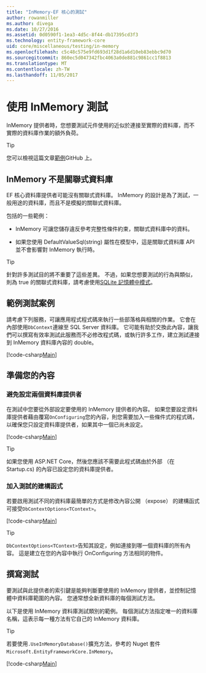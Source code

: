 ```yaml
---
title: "InMemory-EF 核心的測試"
author: rowanmiller
ms.author: divega
ms.date: 10/27/2016
ms.assetid: 0d0590f1-1ea3-4d5c-8f44-db17395cd3f3
ms.technology: entity-framework-core
uid: core/miscellaneous/testing/in-memory
ms.openlocfilehash: c5c48c575e9fd693d1f28d1a6d10eb83ebbc9d70
ms.sourcegitcommit: 860ec5d047342fbc4063a0de881c9861cc1f8813
ms.translationtype: MT
ms.contentlocale: zh-TW
ms.lasthandoff: 11/05/2017
---
```

# <a name="testing-with-inmemory"></a>使用 InMemory 測試

InMemory 提供者時，您想要測試元件使用的近似於連接至實際的資料庫，而不實際的資料庫作業的額外負荷。

> [!TIP]  
> 您可以檢視這篇文章[範例](https://github.com/aspnet/EntityFramework.Docs/tree/master/samples/core/Miscellaneous/Testing)GitHub 上。

## <a name="inmemory-is-not-a-relational-database"></a>InMemory 不是關聯式資料庫

EF 核心資料庫提供者可能沒有關聯式資料庫。 InMemory 的設計是為了測試，一般用途的資料庫，而且不是模擬的關聯式資料庫。

包括的一些範例：
* InMemory 可讓您儲存違反參考完整性條件約束，關聯式資料庫中的資料。

* 如果您使用 DefaultValueSql(string) 屬性在模型中，這是關聯式資料庫 API 並不會影響對 InMemory 執行時。

> [!TIP]  
> 針對許多測試目的將不重要了這些差異。 不過，如果您想要測試的行為與類似，則為 true 的關聯式資料庫，請考慮使用[SQLite 記憶體中模式](sqlite.md)。

## <a name="example-testing-scenario"></a>範例測試案例

請考慮下列服務，可讓應用程式程式碼來執行一些部落格與相關的作業。 它會在內部使用`DbContext`連線至 SQL Server 資料庫。 它可能有助於交換此內容，讓我們可以撰寫有效率測試此服務而不必修改程式碼，或執行許多工作，建立測試連接到 InMemory 資料庫內容的 double。

[!code-csharp[Main](../../../../samples/core/Miscellaneous/Testing/BusinessLogic/BlogService.cs)]

## <a name="get-your-context-ready"></a>準備您的內容

### <a name="avoid-configuring-two-database-providers"></a>避免設定兩個資料庫提供者

在測試中您要從外部設定要使用的 InMemory 提供者的內容。 如果您要設定資料庫提供者藉由覆寫`OnConfiguring`您的內容，則您需要加入一些條件式的程式碼，以確保您只設定資料庫提供者，如果其中一個已尚未設定。

[!code-csharp[Main](../../../../samples/core/Miscellaneous/Testing/BusinessLogic/BloggingContext.cs#OnConfiguring)]

> [!TIP]  
> 如果您使用 ASP.NET Core，然後您應該不需要此程式碼由於外部 （在 Startup.cs) 的內容已設定您的資料庫提供者。

### <a name="add-a-constructor-for-testing"></a>加入測試的建構函式

若要啟用測試不同的資料庫最簡單的方式是修改內容公開 （expose） 的建構函式可接受`DbContextOptions<TContext>`。

[!code-csharp[Main](../../../../samples/core/Miscellaneous/Testing/BusinessLogic/BloggingContext.cs#Constructors)]

> [!TIP]  
> `DbContextOptions<TContext>`告知其設定，例如連接到哪一個資料庫的所有內容。 這是建立在您的內容中執行 OnConfiguring 方法相同的物件。

## <a name="writing-tests"></a>撰寫測試

要測試與此提供者的索引鍵是能夠判斷要使用的 InMemory 提供者，並控制記憶體中資料庫範圍的內容。 您通常想全新資料庫的每個測試方法。

以下是使用 InMemory 資料庫測試類別的範例。 每個測試方法指定唯一的資料庫名稱，這表示每一種方法有它自己的 InMemory 資料庫。

>[!TIP]
> 若要使用`.UseInMemoryDatabase()`擴充方法，參考的 Nuget 套件`Microsoft.EntityFrameworkCore.InMemory`。

[!code-csharp[Main](../../../../samples/core/Miscellaneous/Testing/TestProject/InMemory/BlogServiceTests.cs)]
